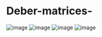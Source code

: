 # Deber-matrices-
![image](https://user-images.githubusercontent.com/58036212/121469086-7d97da00-c981-11eb-8b99-e942844e5138.png)
![image](https://user-images.githubusercontent.com/58036212/121469175-a7510100-c981-11eb-8f36-b9f30f35ebc2.png)
![image](https://user-images.githubusercontent.com/58036212/121469209-b3d55980-c981-11eb-8aab-adfc8482d2b8.png)
![image](https://user-images.githubusercontent.com/58036212/121469239-bf288500-c981-11eb-9ad8-07eedb75214d.png)
